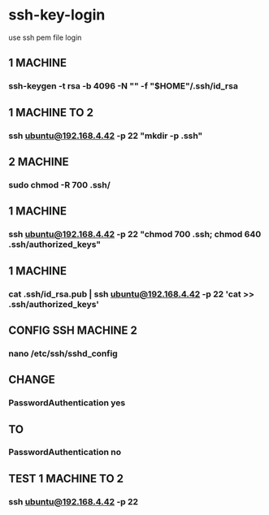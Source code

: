 # ssh-key-login
use ssh pem file login


## 1 MACHINE

### ssh-keygen -t rsa -b 4096 -N "" -f "$HOME"/.ssh/id_rsa

## 1 MACHINE TO 2 

### ssh ubuntu@192.168.4.42 -p 22 "mkdir -p .ssh"

## 2 MACHINE

### sudo chmod -R 700 .ssh/

## 1 MACHINE

### ssh ubuntu@192.168.4.42 -p 22 "chmod 700 .ssh; chmod 640 .ssh/authorized_keys"

## 1 MACHINE

### cat .ssh/id_rsa.pub | ssh ubuntu@192.168.4.42 -p 22 'cat >> .ssh/authorized_keys'

## CONFIG SSH  MACHINE  2

### nano /etc/ssh/sshd_config

## CHANGE

### PasswordAuthentication yes

## TO

### PasswordAuthentication no

## TEST 1 MACHINE TO 2

### ssh ubuntu@192.168.4.42 -p 22
